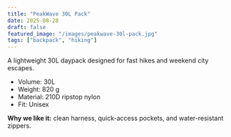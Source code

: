 ```yaml
---
title: "PeakWave 30L Pack"
date: 2025-08-28
draft: false
featured_image: "/images/peakwave-30l-pack.jpg"
tags: ["backpack", "hiking"]
---
```


A lightweight 30L daypack designed for fast hikes and weekend city escapes.
- Volume: 30L  
- Weight: 820 g  
- Material: 210D ripstop nylon  
- Fit: Unisex

**Why we like it:** clean harness, quick-access pockets, and water-resistant zippers.
